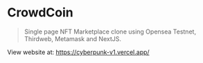 # CrowdCoin
> Single page NFT Marketplace clone using Opensea Testnet, Thirdweb, Metamask and NextJS.

View website at: https://cyberpunk-v1.vercel.app/

